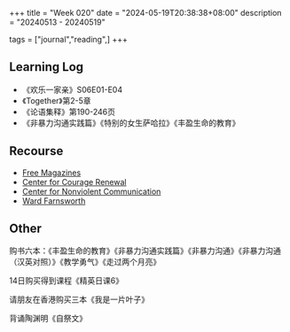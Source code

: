 +++
title = "Week 020"
date = "2024-05-19T20:38:38+08:00"
description = "20240513 - 20240519"

tags = ["journal","reading",]
+++

## Learning Log

* 《欢乐一家亲》S06E01-E04
* 《Together》第2-5章
* 《论语集释》第190-246页
* 《非暴力沟通实践篇》《特别的女生萨哈拉》《丰盈生命的教育》

## Recourse

* [Free Magazines](https://freemagazines.top)
* [Center for Courage Renewal](https://couragerenewal.org)
* [Center for Nonviolent Communication](https://cnvc.org)
* [Ward Farnsworth](http://wardfarnsworth.com)

## Other

购书六本：《丰盈生命的教育》《非暴力沟通实践篇》《非暴力沟通》《非暴力沟通（汉英对照）》《教学勇气》《走过两个月亮》

14日购买得到课程《精英日课6》

请朋友在香港购买三本《我是一片叶子》

背诵陶渊明《自祭文》